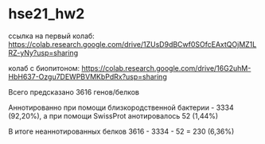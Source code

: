 # hse21_hw2

ссылка на первый колаб: https://colab.research.google.com/drive/1ZUsD9dBCwf0SOfcEAxtQOjMZ1LRZ-yNy?usp=sharing 

колаб с биопитоном: https://colab.research.google.com/drive/16G2uhM-HbH637-Ozgu7DEWPBVMKbPdRx?usp=sharing

Всего предсказано 3616 генов/белков

Аннотированно при помощи близкородственной бактерии - 3334 (92,20%), а при помощи SwissProt анотировалось 52 (1,44%)

В итоге неаннотированных белков 3616 - 3334 - 52 = 230 (6,36%)
